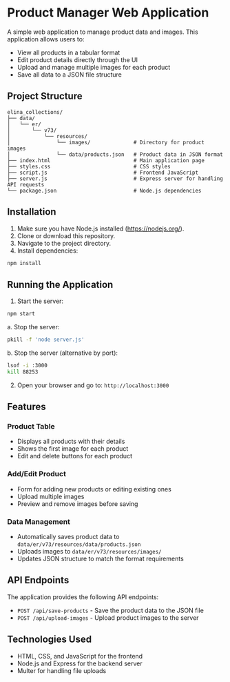 # Product Manager Web Application

A simple web application to manage product data and images. This application allows users to:

- View all products in a tabular format
- Edit product details directly through the UI
- Upload and manage multiple images for each product
- Save all data to a JSON file structure

## Project Structure

```
elina_collections/
├── data/
│   └── er/
│       └── v73/
│           └── resources/
│               └── images/              # Directory for product images
│               └── data/products.json   # Product data in JSON format
├── index.html                           # Main application page
├── styles.css                           # CSS styles
├── script.js                            # Frontend JavaScript
├── server.js                            # Express server for handling API requests
└── package.json                         # Node.js dependencies
```

## Installation

1. Make sure you have Node.js installed (https://nodejs.org/).
2. Clone or download this repository.
3. Navigate to the project directory.
4. Install dependencies:

```bash
npm install
```

## Running the Application

1. Start the server:

```bash
npm start
```

a. Stop the server:
```bash
pkill -f 'node server.js'
```

b. Stop the server (alternative by port):
```bash
lsof -i :3000
kill 88253
```

2. Open your browser and go to: `http://localhost:3000`

## Features

### Product Table
- Displays all products with their details
- Shows the first image for each product
- Edit and delete buttons for each product

### Add/Edit Product
- Form for adding new products or editing existing ones
- Upload multiple images
- Preview and remove images before saving

### Data Management
- Automatically saves product data to `data/er/v73/resources/data/products.json`
- Uploads images to `data/er/v73/resources/images/`
- Updates JSON structure to match the format requirements

## API Endpoints

The application provides the following API endpoints:

- `POST /api/save-products` - Save the product data to the JSON file
- `POST /api/upload-images` - Upload product images to the server

## Technologies Used

- HTML, CSS, and JavaScript for the frontend
- Node.js and Express for the backend server
- Multer for handling file uploads
